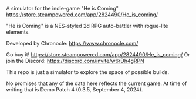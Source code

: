 A simulator for the indie-game "He is Coming"
https://store.steampowered.com/app/2824490/He_is_coming/

"He is Coming" is a NES-styled 2d RPG auto-battler with rogue-lite elements.

Developed by Chronocle: https://www.chronocle.com/

Go buy it! https://store.steampowered.com/app/2824490/He_is_coming/
Or join the Discord: https://discord.com/invite/w6rDh4gRPN

This repo is just a simulator to explore the space of possible builds.

No promises that any of the data here reflects the current game.
At time of writing that is Demo Patch 4 (0.3.5, September 4, 2024).